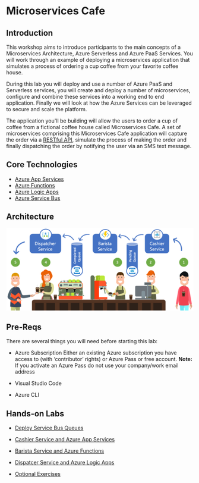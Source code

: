 # Microservices Cafe

## Introduction

This workshop aims to introduce participants to the main concepts of a Microservices Architecture, Azure Serverless and Azure PaaS Services. You will work through an example of deploying a microservices application that simulates a process of ordering a cup coffee from your favorite coffee house. 

During this lab you will deploy and use a number of Azure PaaS and Serverless services, you will create and deploy a number of microservices, configure and combine these services into a working end to end application. Finally we will look at how the Azure Services can be leveraged to secure and scale the platform.

The application you'll be building will allow the users to order a cup of coffee from a fictional coffee house called Microservices Cafe. A set of microservices comprising this Microservices Cafe application will capture the order via a [RESTful API](https://docs.microsoft.com/en-us/azure/architecture/best-practices/api-design), simulate the process of making the order and finally dispatching the order by notifying the user via an SMS text message. 

## Core Technologies

* <a href="https://docs.microsoft.com/en-us/azure/app-service">Azure App Services</a>
* <a href="https://docs.microsoft.com/en-us/azure/azure-functions/">Azure Functions</a>
* <a href="https://docs.microsoft.com/en-us/azure/logic-apps">Azure Logic Apps</a>
* <a href="https://docs.microsoft.com/en-us/azure/service-bus-messaging">Azure Service Bus</a>

## Architecture

![MicroservicesCafeShort.png](./Images/MicroservicesCafeShort.png)

## Pre-Reqs
There are several things you will need before starting this lab:

* Azure Subscription 
Either an existing Azure subscription you have access to (with ‘contributor’ rights) or Azure Pass or free account. 
**Note:** If you activate an Azure Pass do not use your company/work email address

* Visual Studio Code
* Azure CLI

## Hands-on Labs

* <a href="./Labs/DeployQueues/Readme.md" class="myButton" style="disabled">Deploy Service Bus Queues</a>

* <a href="./Labs/CashierService/Readme.md" class="myButton">Cashier Service and Azure App Services</a>

* <a href="./Labs/BaristaService/Readme.md" class="myButton">Barista Service and Azure Functions</a>

* <a href="./Labs/DispatcherService/Readme.md" class="myButton">Dispatcer Service and Azure Logic Apps</a>

* <a href="/Labs/OptionalExercises/Readme.md" class="myButton">Optional Exercises</a>
